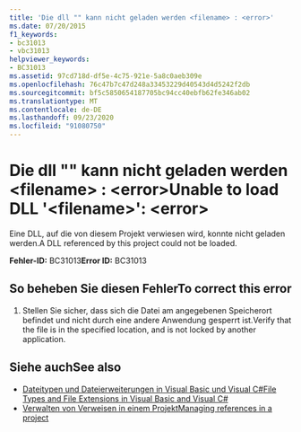 ```yaml
---
title: 'Die dll "" kann nicht geladen werden <filename> : <error>'
ms.date: 07/20/2015
f1_keywords:
- bc31013
- vbc31013
helpviewer_keywords:
- BC31013
ms.assetid: 97cd718d-df5e-4c75-921e-5a8c0aeb309e
ms.openlocfilehash: 76c47b7c47d248a33453229d40543d4d5242f2db
ms.sourcegitcommit: bf5c5850654187705bc94cc40ebfb62fe346ab02
ms.translationtype: MT
ms.contentlocale: de-DE
ms.lasthandoff: 09/23/2020
ms.locfileid: "91080750"
---
```

# <a name="unable-to-load-dll-filename-error"></a><span data-ttu-id="be9aa-102">Die dll "" kann nicht geladen werden \<filename> : \<error></span><span class="sxs-lookup"><span data-stu-id="be9aa-102">Unable to load DLL '\<filename>': \<error></span></span>

<span data-ttu-id="be9aa-103">Eine DLL, auf die von diesem Projekt verwiesen wird, konnte nicht geladen werden.</span><span class="sxs-lookup"><span data-stu-id="be9aa-103">A DLL referenced by this project could not be loaded.</span></span>  
  
 <span data-ttu-id="be9aa-104">**Fehler-ID:** BC31013</span><span class="sxs-lookup"><span data-stu-id="be9aa-104">**Error ID:** BC31013</span></span>  
  
## <a name="to-correct-this-error"></a><span data-ttu-id="be9aa-105">So beheben Sie diesen Fehler</span><span class="sxs-lookup"><span data-stu-id="be9aa-105">To correct this error</span></span>  
  
1. <span data-ttu-id="be9aa-106">Stellen Sie sicher, dass sich die Datei am angegebenen Speicherort befindet und nicht durch eine andere Anwendung gesperrt ist.</span><span class="sxs-lookup"><span data-stu-id="be9aa-106">Verify that the file is in the specified location, and is not locked by another application.</span></span>  
  
## <a name="see-also"></a><span data-ttu-id="be9aa-107">Siehe auch</span><span class="sxs-lookup"><span data-stu-id="be9aa-107">See also</span></span>

- <span data-ttu-id="be9aa-108">[Dateitypen und Dateierweiterungen in Visual Basic und Visual C#](/previous-versions/visualstudio/visual-studio-2010/8k0zafxb(v=vs.100))</span><span class="sxs-lookup"><span data-stu-id="be9aa-108">[File Types and File Extensions in Visual Basic and Visual C#](/previous-versions/visualstudio/visual-studio-2010/8k0zafxb(v=vs.100))</span></span>
- [<span data-ttu-id="be9aa-109">Verwalten von Verweisen in einem Projekt</span><span class="sxs-lookup"><span data-stu-id="be9aa-109">Managing references in a project</span></span>](/visualstudio/ide/managing-references-in-a-project)
